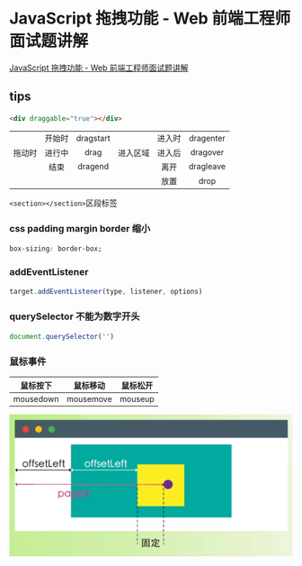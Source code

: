 # JavaScript 拖拽功能 - Web 前端工程师面试题讲解

[JavaScript 拖拽功能 - Web 前端工程师面试题讲解](https://www.bilibili.com/video/BV1hf4y117Dp)

## tips

```html
<div draggable="true"></div>
```

|        |        |           |          |        |           |
| :----: | :----: | :-------: | :------: | :----: | :-------: |
|        | 开始时 | dragstart |          | 进入时 | dragenter |
| 拖动时 | 进行中 |   drag    | 进入区域 | 进入后 | dragover  |
|        |  结束  |  dragend  |          |  离开  | dragleave |
|        |        |           |          |  放置  |   drop    |

`<section></section>`区段标签

### css padding margin border 缩小

```css
box-sizing: border-box;
```

### addEventListener

```js
target.addEventListener(type, listener, options)
```

### querySelector 不能为数字开头

```js
document.querySelector('')
```

### 鼠标事件

| 鼠标按下  | 鼠标移动  | 鼠标松开 |
| --------- | --------- | -------- |
| mousedown | mousemove | mouseup  |

![mousemove](./img/mousemove.png)
